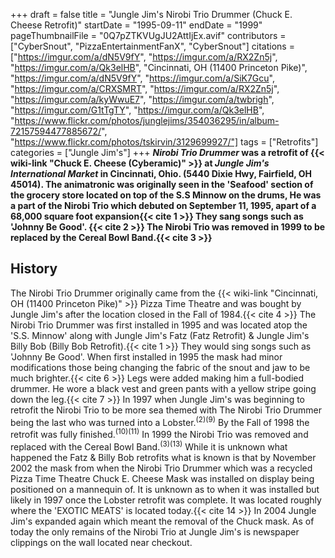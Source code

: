 +++
draft = false
title = "Jungle Jim's Nirobi Trio Drummer (Chuck E. Cheese Retrofit)"
startDate = "1995-09-11"
endDate = "1999"
pageThumbnailFile = "0Q7pZTKVUgJU2AttIjEx.avif"
contributors = ["CyberSnout", "PizzaEntertainmentFanX", "CyberSnout"]
citations = ["https://imgur.com/a/dN5V9fY", "https://imgur.com/a/RX2Zn5j", "https://imgur.com/a/Qk3elHB", "Cincinnati, OH (11400 Princeton Pike)", "https://imgur.com/a/dN5V9fY", "https://imgur.com/a/SiK7Gcu", "https://imgur.com/a/CRXSMRT", "https://imgur.com/a/RX2Zn5j", "https://imgur.com/a/kyWwuE7", "https://imgur.com/a/twbrigh", "https://imgur.com/G1tTgTY", "https://imgur.com/a/Qk3elHB", "https://www.flickr.com/photos/junglejims/354036295/in/album-72157594477885672/", "https://www.flickr.com/photos/tskirvin/3129699927/"]
tags = ["Retrofits"]
categories = ["Jungle Jim's"]
+++
***Nirobi Trio Drummer* was a retrofit of {{< wiki-link "Chuck E. Cheese (Cyberamic)" >}} at *Jungle Jim's International Market* in Cincinnati, Ohio. (5440 Dixie Hwy, Fairfield, OH 45014).
The animatronic was originally seen in the 'Seafood' section of the grocery store located on top of the S.S Minnow on the drums, He was a part of the Nirobi Trio which debuted on September 11, 1995, apart of a 68,000 square foot expansion{{< cite 1 >}} They sang songs such as 'Johnny Be Good'. {{< cite 2 >}} The Nirobi Trio was removed in 1999 to be replaced by the Cereal Bowl Band.{{< cite 3 >}}**

## History

The Nirobi Trio Drummer originally came from the {{< wiki-link "Cincinnati, OH (11400 Princeton Pike)" >}} Pizza Time Theatre and was bought by Jungle Jim's after the location closed in the Fall of 1984.{{< cite 4 >}} The Nirobi Trio Drummer was first installed in 1995 and was located atop the 'S.S. Minnow' along with Jungle Jim's Fatz (Fatz Retrofit) & Jungle Jim's Billy Bob (Billy Bob Retrofit).{{< cite 1 >}} They would sing songs such as 'Johnny Be Good'. When first installed in 1995 the mask had minor modifications those being changing the fabric of the snout and jaw to be much brighter.{{< cite 6 >}} Legs were added making him a full-bodied drummer. He wore a black vest and green pants with a yellow stripe going down the leg.{{< cite 7 >}}
In 1997 when Jungle Jim's was beginning to retrofit the Nirobi Trio to be more sea themed with The Nirobi Trio Drummer being the last who was turned into a Lobster.<sup>(2)(9)</sup> By the Fall of 1998 the retrofit was fully finished.<sup>(10)(11)</sup>
In 1999 the Nirobi Trio was removed and replaced with the Cereal Bowl Band.<sup>(3)(13)</sup> While it is unknown what happened the Fatz & Billy Bob retrofits what is known is that by November 2002 the mask from when the Nirobi Trio Drummer which was a recycled Pizza Time Theatre Chuck E. Cheese Mask was installed on display being positioned on a mannequin of. It is unknown as to when it was installed but likely in 1997 once the Lobster retrofit was complete. It was located roughly where the 'EXOTIC MEATS' is located today.{{< cite 14 >}} In 2004 Jungle Jim's expanded again which meant the removal of the Chuck mask. As of today the only remains of the Nirobi Trio at Jungle Jim's is newspaper clippings on the wall located near checkout.
